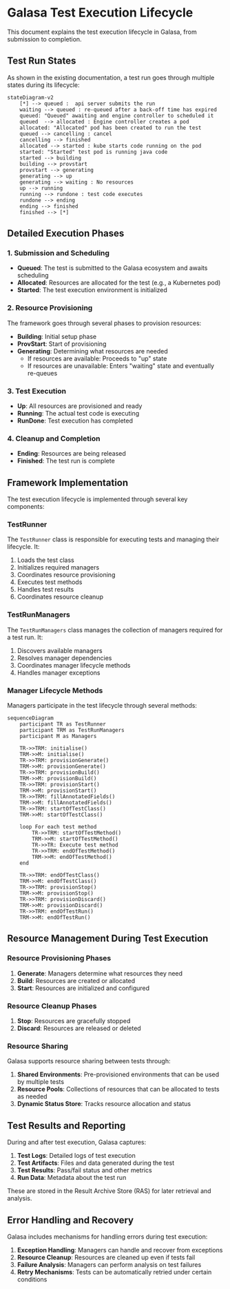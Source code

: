 # Galasa Test Execution Lifecycle

This document explains the test execution lifecycle in Galasa, from submission to completion.

## Test Run States

As shown in the existing documentation, a test run goes through multiple states during its lifecycle:

```mermaid
stateDiagram-v2
    [*] --> queued :  api server submits the run
    waiting --> queued : re-queued after a back-off time has expired
    queued: "Queued" awaiting and engine controller to scheduled it
    queued  --> allocated : Engine controller creates a pod
    allocated: "Allocated" pod has been created to run the test
    queued --> cancelling : cancel 
    cancelling --> finished
    allocated --> started : kube starts code running on the pod
    started: "Started" test pod is running java code
    started --> building
    building --> provstart
    provstart --> generating
    generating --> up
    generating --> waiting : No resources
    up --> running
    running --> rundone : test code executes
    rundone --> ending
    ending --> finished
    finished --> [*]
```

## Detailed Execution Phases

### 1. Submission and Scheduling

- **Queued**: The test is submitted to the Galasa ecosystem and awaits scheduling
- **Allocated**: Resources are allocated for the test (e.g., a Kubernetes pod)
- **Started**: The test execution environment is initialized

### 2. Resource Provisioning

The framework goes through several phases to provision resources:

- **Building**: Initial setup phase
- **ProvStart**: Start of provisioning
- **Generating**: Determining what resources are needed
  - If resources are available: Proceeds to "up" state
  - If resources are unavailable: Enters "waiting" state and eventually re-queues

### 3. Test Execution

- **Up**: All resources are provisioned and ready
- **Running**: The actual test code is executing
- **RunDone**: Test execution has completed

### 4. Cleanup and Completion

- **Ending**: Resources are being released
- **Finished**: The test run is complete

## Framework Implementation

The test execution lifecycle is implemented through several key components:

### TestRunner

The `TestRunner` class is responsible for executing tests and managing their lifecycle. It:

1. Loads the test class
2. Initializes required managers
3. Coordinates resource provisioning
4. Executes test methods
5. Handles test results
6. Coordinates resource cleanup

### TestRunManagers

The `TestRunManagers` class manages the collection of managers required for a test run. It:

1. Discovers available managers
2. Resolves manager dependencies
3. Coordinates manager lifecycle methods
4. Handles manager exceptions

### Manager Lifecycle Methods

Managers participate in the test lifecycle through several methods:

```mermaid
sequenceDiagram
    participant TR as TestRunner
    participant TRM as TestRunManagers
    participant M as Managers
    
    TR->>TRM: initialise()
    TRM->>M: initialise()
    TR->>TRM: provisionGenerate()
    TRM->>M: provisionGenerate()
    TR->>TRM: provisionBuild()
    TRM->>M: provisionBuild()
    TR->>TRM: provisionStart()
    TRM->>M: provisionStart()
    TR->>TRM: fillAnnotatedFields()
    TRM->>M: fillAnnotatedFields()
    TR->>TRM: startOfTestClass()
    TRM->>M: startOfTestClass()
    
    loop For each test method
        TR->>TRM: startOfTestMethod()
        TRM->>M: startOfTestMethod()
        TR->>TR: Execute test method
        TR->>TRM: endOfTestMethod()
        TRM->>M: endOfTestMethod()
    end
    
    TR->>TRM: endOfTestClass()
    TRM->>M: endOfTestClass()
    TR->>TRM: provisionStop()
    TRM->>M: provisionStop()
    TR->>TRM: provisionDiscard()
    TRM->>M: provisionDiscard()
    TR->>TRM: endOfTestRun()
    TRM->>M: endOfTestRun()
```

## Resource Management During Test Execution

### Resource Provisioning Phases

1. **Generate**: Managers determine what resources they need
2. **Build**: Resources are created or allocated
3. **Start**: Resources are initialized and configured

### Resource Cleanup Phases

1. **Stop**: Resources are gracefully stopped
2. **Discard**: Resources are released or deleted

### Resource Sharing

Galasa supports resource sharing between tests through:

1. **Shared Environments**: Pre-provisioned environments that can be used by multiple tests
2. **Resource Pools**: Collections of resources that can be allocated to tests as needed
3. **Dynamic Status Store**: Tracks resource allocation and status

## Test Results and Reporting

During and after test execution, Galasa captures:

1. **Test Logs**: Detailed logs of test execution
2. **Test Artifacts**: Files and data generated during the test
3. **Test Results**: Pass/fail status and other metrics
4. **Run Data**: Metadata about the test run

These are stored in the Result Archive Store (RAS) for later retrieval and analysis.

## Error Handling and Recovery

Galasa includes mechanisms for handling errors during test execution:

1. **Exception Handling**: Managers can handle and recover from exceptions
2. **Resource Cleanup**: Resources are cleaned up even if tests fail
3. **Failure Analysis**: Managers can perform analysis on test failures
4. **Retry Mechanisms**: Tests can be automatically retried under certain conditions